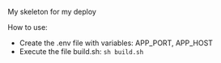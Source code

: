 My skeleton for my deploy

How to use: 
- Create the .env file with variables:
    APP_PORT, APP_HOST
- Execute the file build.sh:
    ``sh build.sh``